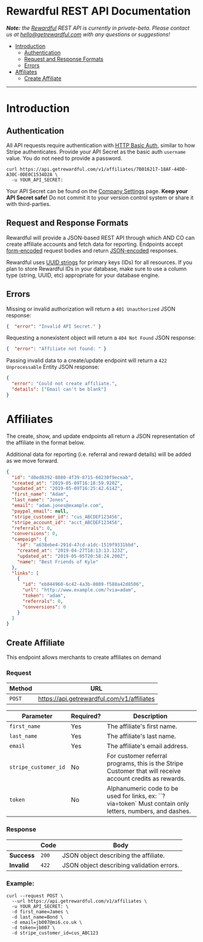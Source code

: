 # Rewardful REST API Documentation

_**Note:** the [Rewardful](https://www.getrewardful.com/) REST API is currently in private-beta. Please contact us at hello@getrewardful.com with any questions or suggestions!_

- [Introduction](#introduction)
  - [Authentication](#authentication)
  - [Request and Response Formats](#request-response-formats)
  - [Errors](#errors)
- [Affiliates](#affiliates)
  - [Create Affiliate](#create-affiliate)

---

<a id="introduction"></a>
# Introduction

<a id="authentication"></a>
## Authentication

All API requests require authentication with [HTTP Basic Auth](https://en.wikipedia.org/wiki/Basic_access_authentication), similar to how Stripe authenticates. Provide your API Secret as the basic auth `username` value. You do not need to provide a password.

```shell
curl https://api.getrewardful.com/v1/affiliates/7B016217-18AF-44DD-A30C-0DE0C1534D2A \
  -u YOUR_API_SECRET:
```

Your API Secret can be found on the [Company Settings](https://app.getrewardful.com/company/edit) page. **Keep your API Secret safe!** Do not commit it to your version control system or share it with third-parties.

<a id="request-response-formats"></a>
## Request and Response Formats

Rewardful will provide a JSON-based REST API through which AND CO can create affiliate accounts and fetch data for reporting. Endpoints accept [form-encoded](https://en.wikipedia.org/wiki/POST_(HTTP)#Use_for_submitting_web_forms) request bodies and return [JSON-encoded](http://www.json.org/) responses.

Rewardful uses [UUID strings](https://en.wikipedia.org/wiki/Universally_unique_identifier) for primary keys (IDs) for all resources. If you plan to store Rewardful IDs in your database, make sure to use a column type (string, UUID, etc) appropriate for your database engine.

<a id="errors"></a>
## Errors

Missing or invalid authorization will return a `401 Unauthorized` JSON response:

```json
{  "error": "Invalid API Secret." }
```

Requesting a nonexistent object will return a `404 Not Found` JSON response:

```json
{  "error": "Affiliate not found: " }
```

Passing invalid data to a create/update endpoint will return a `422 Unprocessable` Entity JSON response:

```json
{
  "error": "Could not create affiliate.",
  "details": ["Email can't be blank"]
}
```

<a id="affiliates"></a>
# Affiliates

The create, show, and update endpoints all return a JSON representation of the affiliate in the format below.

Additional data for reporting (i.e. referral and reward details) will be added as we move forward.

```json
{
  "id": "d0ed8392-8880-4f39-8715-60230f9eceab",
  "created_at": "2019-05-09T16:18:59.920Z",
  "updated_at": "2019-05-09T16:25:42.614Z",
  "first_name": "Adam",
  "last_name": "Jones",
  "email": "adam.jones@example.com",
  "paypal_email": null,
  "stripe_customer_id": "cus_ABCDEF123456",
  "stripe_account_id": "acct_ABCDEF123456",
  "referrals": 0,
  "conversions": 0,
  "campaign": {
    "id": "a638ebe4-291d-47cd-a1dc-1519f9331bbd",
    "created_at": "2019-04-27T18:13:13.123Z",
    "updated_at": "2019-05-05T20:58:24.200Z",
    "name": "Best Friends of Kyle"
  },
  "links": [
    {
      "id": "eb844960-6c42-4a3b-8009-f588a42d8506",
      "url": "http://www.example.com/?via=adam",
      "token": "adam",
      "referrals": 0,
      "conversions": 0
    }
  ]
}
```

<a id="create-affiliate"></a>
## Create Affiliate

This endpoint allows merchants to create affiliates on demand

### Request

| Method  | URL |
| --- | --- |
| `POST`  | https://api.getrewardful.com/v1/affiliates  |

| Parameter | Required? | Description |
| --- | --- | --- |
| `first_name` | Yes | The affiliate's first name. |
| `last_name` | Yes | The affiliate's last name. |
| `email` | Yes | The affiliate's email address. |
| `stripe_customer_id` | No | For customer referral programs, this is the Stripe Customer that will receive account credits as rewards. |
| `token` | No | Alphanumeric code to be used for links, ex: ``?via=token` Must contain only letters, numbers, and dashes. |

### Response

| | Code | Body |
| --- | --- | --- |
| **Success** | `200` | JSON object describing the affiliate. |
| **Invalid** | `422` | JSON object describing validation errors. |

### Example:

```shell
curl --request POST \
  --url https://api.getrewardful.com/v1/affiliates \
  -u YOUR_API_SECRET: \
  -d first_name=James \
  -d last_name=Bond \
  -d email=jb007@mi6.co.uk \
  -d token=jb007 \
  -d stripe_customer_id=cus_ABC123
```
